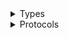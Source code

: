 <details>
<summary>Types</summary>

  - [Route53DomainsClient](/aws-sdk-swift/reference/0.x/AWSRoute53Domains/Route53DomainsClient)
  - [Route53DomainsClient.Route53DomainsClientConfiguration](/aws-sdk-swift/reference/0.x/AWSRoute53Domains/Route53DomainsClient.Route53DomainsClientConfiguration)
  - [Route53DomainsClientLogHandlerFactory](/aws-sdk-swift/reference/0.x/AWSRoute53Domains/Route53DomainsClientLogHandlerFactory)
  - [Route53DomainsClientTypes](/aws-sdk-swift/reference/0.x/AWSRoute53Domains/Route53DomainsClientTypes)

</details>

<details>
<summary>Protocols</summary>

  - [Route53DomainsClientProtocol](/aws-sdk-swift/reference/0.x/AWSRoute53Domains/Route53DomainsClientProtocol)

</details>
